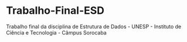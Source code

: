 # Trabalho-Final-ESD
Trabalho final da disciplina de Estrutura de Dados - UNESP - Instituto de Ciência e Tecnologia - Câmpus Sorocaba
